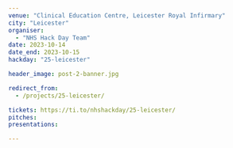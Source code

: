 ```yaml
---
venue: "Clinical Education Centre, Leicester Royal Infirmary"
city: "Leicester"
organiser:
  - "NHS Hack Day Team"
date: 2023-10-14
date_end: 2023-10-15
hackday: "25-leicester"

header_image: post-2-banner.jpg

redirect_from:
  - /projects/25-leicester/

tickets: https://ti.to/nhshackday/25-leicester/
pitches: 
presentations:

---
```

